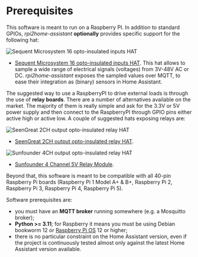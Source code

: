 # Prerequisites

This software is meant to run on a Raspberry PI.
In addition to standard GPIOs, _rpi2home-assistant_ **optionally** provides specific support for the following hat:

![Sequent Microsystem 16 opto-insulated inputs HAT](/docs/seq-microsystem-optoisolated-hat.png?raw=true "Sequent Microsystem 16 opto-insulated inputs HAT")

* [Sequent Microsystem 16 opto-insulated inputs HAT](https://sequentmicrosystems.com/collections/all-io-cards/products/16-universal-inputs-card-for-raspberry-pi). This hat allows to sample a wide range of electrical signals (voltages) from 3V-48V AC or DC. _rpi2home-assistant_ exposes the sampled values over MQTT, to ease their integration as (binary) sensors in Home Assistant.

<!--
Note that Sequent Microsystem board is connecting the pin 37 (GPIO 26) of the Raspberry Pi 
to a pushbutton. This software monitors this pin, and if pressed for more than the
desired time, issues the shut-down command to the Raspberry PI board.
-->

The suggested way to use a RaspberryPI to drive external loads is through the use of **relay boards**.
There are a number of alternatives available on the market. The majority of them is really simple and
ask for the 3.3V or 5V power supply and then connect to the RaspberryPI through GPIO pins either 
active high or active low.
A couple of suggested hats exposing relays are:

![SeenGreat 2CH output opto-insulated relay HAT](/docs/seengreat-2ch-relay.png?raw=true "SeenGreat 2CH output opto-insulated relay HAT")

* [SeenGreat 2CH output opto-insulated relay HAT](https://seengreat.com/wiki/107/).

![Sunfounder 4CH output opto-insulated relay HAT](/docs/sunfounder-4ch-relay.png?raw=true "Sunfounder 4CH output opto-insulated relay HAT")

* [Sunfounder 4 Channel 5V Relay Module](http://wiki.sunfounder.cc/index.php?title=4_Channel_5V_Relay_Module).


Beyond that, this software is meant to be compatible with all 40-pin Raspberry Pi boards
(Raspberry Pi 1 Model A+ & B+, Raspberry Pi 2, Raspberry Pi 3, Raspberry Pi 4,
Raspberry Pi 5).

Software prerequisites are:
* you must have an **MQTT broker** running somewhere (e.g. a Mosquitto broker);
* **Python >= 3.11**; for Raspberry it means you must be using Debian bookworm 12 or [Raspberry Pi OS](https://www.raspberrypi.com/software/operating-systems/) 12 or higher;
* there is no particular constraint on the Home Assistant version, even if the project is continuously tested
  almost only against the latest Home Assistant version available.
